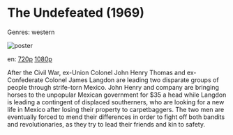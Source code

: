 # The Undefeated (1969)

Genres: western

![poster](http://image.tmdb.org/t/p/w500/xr5I7VTBjWeMtZ8Vf7zaVQx2ZJ4.jpg)

en:
  [720p](magnet:?xt=urn:btih:2A9123A7A0F93EE95B8C9133D85E4CA1FE4EEF29&tr=udp://glotorrents.pw:6969/announce&tr=udp://tracker.opentrackr.org:1337/announce&tr=udp://torrent.gresille.org:80/announce&tr=udp://tracker.openbittorrent.com:80&tr=udp://tracker.coppersurfer.tk:6969&tr=udp://tracker.leechers-paradise.org:6969&tr=udp://p4p.arenabg.ch:1337&tr=udp://tracker.internetwarriors.net:1337)
  [1080p](magnet:?xt=urn:btih:C1D6FBA9D03F311CCF804CF775C10D63D67B059E&tr=udp://glotorrents.pw:6969/announce&tr=udp://tracker.opentrackr.org:1337/announce&tr=udp://torrent.gresille.org:80/announce&tr=udp://tracker.openbittorrent.com:80&tr=udp://tracker.coppersurfer.tk:6969&tr=udp://tracker.leechers-paradise.org:6969&tr=udp://p4p.arenabg.ch:1337&tr=udp://tracker.internetwarriors.net:1337)
  


After the Civil War, ex-Union Colonel John Henry Thomas and ex-Confederate Colonel James Langdon are leading two disparate groups of people through strife-torn Mexico. John Henry and company are bringing horses to the unpopular Mexican government for $35 a head while Langdon is leading a contingent of displaced southerners, who are looking for a new life in Mexico after losing their property to carpetbaggers. The two men are eventually forced to mend their differences in order to fight off both bandits and revolutionaries, as they try to lead their friends and kin to safety.